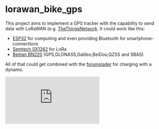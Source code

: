 # lorawan_bike_gps
This project aims to implement a GPS tracker with the capability to send data with LoRaWAN (e.g. [TheThingsNetwork](https://www.thethingsnetwork.org/).
It could work like this:
- [ESP32](https://www.espressif.com/en/products/socs/esp32/overview) for computing and even providing Bluetooth for smartphone-connections
- [Semtech SX1262](https://www.semtech.com/products/wireless-rf/lora-transceivers/sx1262) for LoRa
- [Beitian BN220](http://files.banggood.com/2016/11/BN-220%20GPS+Antenna%20datasheet.pdf) (GPS,GLONASS,Galileo,BeiDou,QZSS and SBAS)  

All of that could get combined with the [forumslader](http://www.forumslader.de/automatiklader/) for charging with a dynamo.

![Here is a quick incomplete flow diagram](https://github.com/monsieurhannes/lorawan_bike_gps/blob/main/flow_diagram.pdf)
